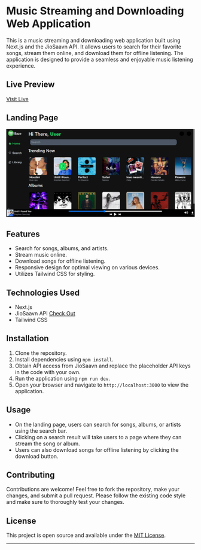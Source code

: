 # Music Streaming and Downloading Web Application

This is a music streaming and downloading web application built using Next.js and the JioSaavn API. It allows users to search for their favorite songs, stream them online, and download them for offline listening. The application is designed to provide a seamless and enjoyable music listening experience.

## Live Preview

[Visit Live](https://baze-chi.vercel.app/)

## Landing Page

![Landing Page](landing-page.PNG)

## Features

- Search for songs, albums, and artists.
- Stream music online.
- Download songs for offline listening.
- Responsive design for optimal viewing on various devices.
- Utilizes Tailwind CSS for styling.

## Technologies Used

- Next.js
- JioSaavn API [Check Out](https://github.com/sumitkolhe/jiosaavn-api)
- Tailwind CSS

## Installation

1. Clone the repository.
2. Install dependencies using `npm install`.
3. Obtain API access from JioSaavn and replace the placeholder API keys in the code with your own.
4. Run the application using `npm run dev`.
5. Open your browser and navigate to `http://localhost:3000` to view the application.

## Usage

- On the landing page, users can search for songs, albums, or artists using the search bar.
- Clicking on a search result will take users to a page where they can stream the song or album.
- Users can also download songs for offline listening by clicking the download button.

## Contributing

Contributions are welcome! Feel free to fork the repository, make your changes, and submit a pull request. Please follow the existing code style and make sure to thoroughly test your changes.

## License

This project is open source and available under the [MIT License](LICENSE).

---
